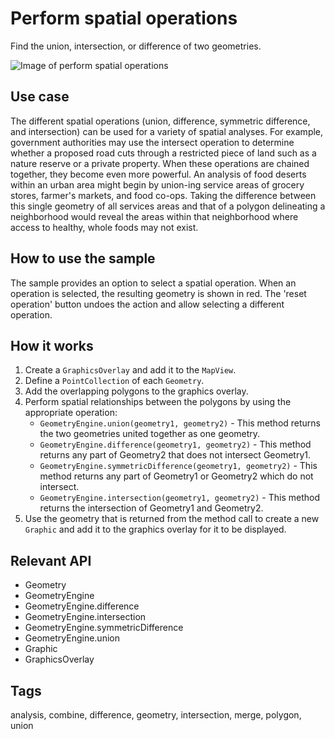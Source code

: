 # Perform spatial operations

Find the union, intersection, or difference of two geometries.

![Image of perform spatial operations](spatial-operations.png)

## Use case

The different spatial operations (union, difference, symmetric difference, and intersection) can be used for a variety of spatial analyses. For example, government authorities may use the intersect operation to determine whether a proposed road cuts through a restricted piece of land such as a nature reserve or a private property.
When these operations are chained together, they become even more powerful. An analysis of food deserts within an urban area might begin by union-ing service areas of grocery stores, farmer's markets, and food co-ops. Taking the difference between this single geometry of all services areas and that of a polygon delineating a neighborhood would reveal the areas within that neighborhood where access to healthy, whole foods may not exist.

## How to use the sample

The sample provides an option to select a spatial operation. When an operation is selected, the resulting geometry is shown in red. The 'reset operation' button undoes the action and allow selecting a different operation.

## How it works

1.  Create a `GraphicsOverlay` and add it to the `MapView`.
2.  Define a `PointCollection` of each `Geometry`.
3.  Add the overlapping polygons to the graphics overlay.
4.  Perform spatial relationships between the polygons by using the appropriate operation:
    * `GeometryEngine.union(geometry1, geometry2)` - This method returns the two geometries united together as one geometry.
    * `GeometryEngine.difference(geometry1, geometry2)` - This method returns any part of Geometry2 that does not intersect Geometry1.
    * `GeometryEngine.symmetricDifference(geometry1, geometry2)` - This method returns any part of Geometry1 or Geometry2 which do not intersect.
    * `GeometryEngine.intersection(geometry1, geometry2)` - This method returns the intersection of Geometry1 and Geometry2.
5. Use the geometry that is returned from the method call to create a new `Graphic` and add it to the graphics overlay for it to be displayed.

## Relevant API

* Geometry
* GeometryEngine
* GeometryEngine.difference
* GeometryEngine.intersection
* GeometryEngine.symmetricDifference
* GeometryEngine.union
* Graphic
* GraphicsOverlay

## Tags

analysis, combine, difference, geometry, intersection, merge, polygon, union